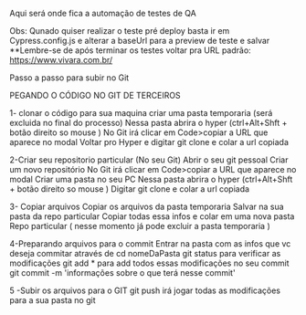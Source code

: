 Aqui será onde fica a automação de testes de QA
 
 
 Obs:
 Qunado quiser realizar o teste pré deploy basta ir em Cypress.config.js e alterar a baseUrl para a preview de teste e salvar **Lembre-se de após terminar os testes voltar pra URL padrão: https://www.vivara.com.br/



Passo a passo para subir no Git

PEGANDO O CÓDIGO NO GIT DE TERCEIROS

1- clonar o código para sua maquina 
criar uma pasta temporaria (será excluida no final do processo)
Nessa pasta abrira o hyper (ctrl+Alt+Shft + botão direito so mouse )
No Git irá clicar em Code>copiar a URL que aparece no modal 
Voltar pro Hyper e digitar git clone e colar a url copiada

2-Criar seu repositorio particular (No seu Git)
Abrir o seu git pessoal
Criar um novo repositório 
No Git irá clicar em Code>copiar a URL que aparece no modal 
Criar uma pasta no seu PC 
Nessa pasta abrira o hyper (ctrl+Alt+Shft + botão direito so mouse )
Digitar git clone e colar a url copiada 

3- Copiar arquivos
Copiar os arquivos da pasta temporaria 
Salvar na sua pasta da repo particular 
Copiar todas essa infos e colar em uma nova pasta Repo particular ( nesse momento já pode excluir a pasta temporaria )

4-Preparando arquivos para o commit
Entrar na pasta com as infos que vc deseja commitar através de cd nomeDaPasta 
git status para verificar as modificações 
git add * para add todos essas modificações no seu commit
git commit -m 'informações sobre o que terá nesse commit'

5 -Subir os arquivos para o GIT
git push irá jogar todas as modificações para a sua pasta no git

